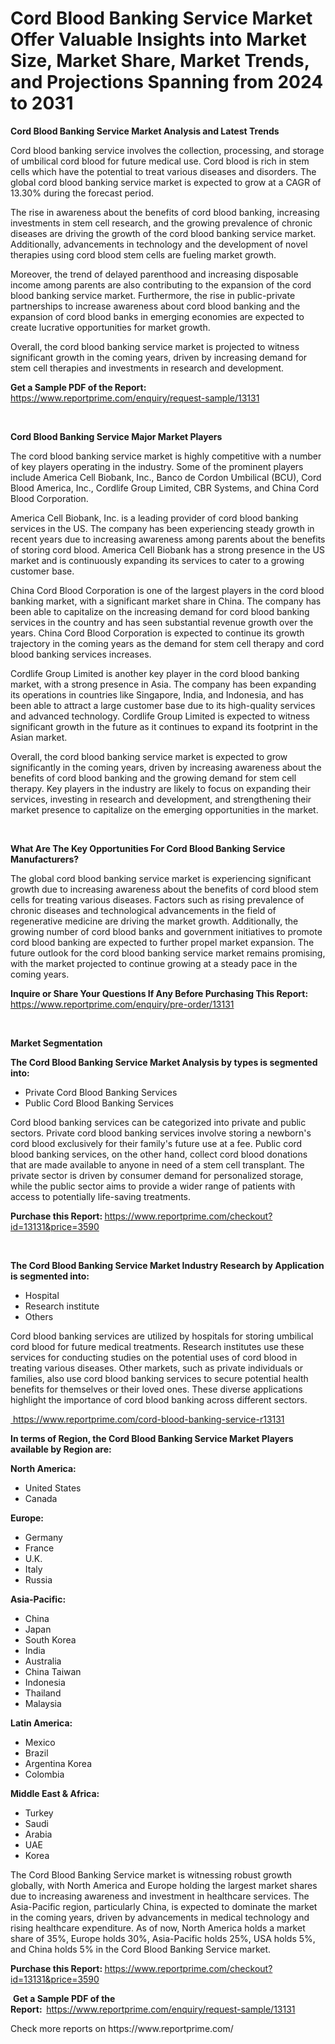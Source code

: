 <p><h1>Cord Blood Banking Service Market Offer Valuable Insights into Market Size, Market Share, Market Trends, and Projections Spanning from 2024 to 2031</h1></p><p><strong>Cord Blood Banking Service Market Analysis and Latest Trends</strong></p>
<p><p>Cord blood banking service involves the collection, processing, and storage of umbilical cord blood for future medical use. Cord blood is rich in stem cells which have the potential to treat various diseases and disorders. The global cord blood banking service market is expected to grow at a CAGR of 13.30% during the forecast period.</p><p>The rise in awareness about the benefits of cord blood banking, increasing investments in stem cell research, and the growing prevalence of chronic diseases are driving the growth of the cord blood banking service market. Additionally, advancements in technology and the development of novel therapies using cord blood stem cells are fueling market growth.</p><p>Moreover, the trend of delayed parenthood and increasing disposable income among parents are also contributing to the expansion of the cord blood banking service market. Furthermore, the rise in public-private partnerships to increase awareness about cord blood banking and the expansion of cord blood banks in emerging economies are expected to create lucrative opportunities for market growth.</p><p>Overall, the cord blood banking service market is projected to witness significant growth in the coming years, driven by increasing demand for stem cell therapies and investments in research and development.</p></p>
<p><strong>Get a Sample PDF of the Report:&nbsp;</strong> <a href="https://www.reportprime.com/enquiry/request-sample/13131">https://www.reportprime.com/enquiry/request-sample/13131</a></p>
<p>&nbsp;</p>
<p><strong>Cord Blood Banking Service Major Market Players</strong></p>
<p><p>The cord blood banking service market is highly competitive with a number of key players operating in the industry. Some of the prominent players include America Cell Biobank, Inc., Banco de Cordon Umbilical (BCU), Cord Blood America, Inc., Cordlife Group Limited, CBR Systems, and China Cord Blood Corporation.</p><p>America Cell Biobank, Inc. is a leading provider of cord blood banking services in the US. The company has been experiencing steady growth in recent years due to increasing awareness among parents about the benefits of storing cord blood. America Cell Biobank has a strong presence in the US market and is continuously expanding its services to cater to a growing customer base.</p><p>China Cord Blood Corporation is one of the largest players in the cord blood banking market, with a significant market share in China. The company has been able to capitalize on the increasing demand for cord blood banking services in the country and has seen substantial revenue growth over the years. China Cord Blood Corporation is expected to continue its growth trajectory in the coming years as the demand for stem cell therapy and cord blood banking services increases.</p><p>Cordlife Group Limited is another key player in the cord blood banking market, with a strong presence in Asia. The company has been expanding its operations in countries like Singapore, India, and Indonesia, and has been able to attract a large customer base due to its high-quality services and advanced technology. Cordlife Group Limited is expected to witness significant growth in the future as it continues to expand its footprint in the Asian market.</p><p>Overall, the cord blood banking service market is expected to grow significantly in the coming years, driven by increasing awareness about the benefits of cord blood banking and the growing demand for stem cell therapy. Key players in the industry are likely to focus on expanding their services, investing in research and development, and strengthening their market presence to capitalize on the emerging opportunities in the market.</p></p>
<p>&nbsp;</p>
<p><strong>What Are The Key Opportunities For Cord Blood Banking Service Manufacturers?</strong></p>
<p><p>The global cord blood banking service market is experiencing significant growth due to increasing awareness about the benefits of cord blood stem cells for treating various diseases. Factors such as rising prevalence of chronic diseases and technological advancements in the field of regenerative medicine are driving the market growth. Additionally, the growing number of cord blood banks and government initiatives to promote cord blood banking are expected to further propel market expansion. The future outlook for the cord blood banking service market remains promising, with the market projected to continue growing at a steady pace in the coming years.</p></p>
<p><strong>Inquire or Share Your Questions If Any Before Purchasing This Report:</strong> <a href="https://www.reportprime.com/enquiry/pre-order/13131">https://www.reportprime.com/enquiry/pre-order/13131</a></p>
<p>&nbsp;</p>
<p><strong>Market Segmentation</strong></p>
<p><strong>The Cord Blood Banking Service Market Analysis by types is segmented into:</strong></p>
<p><ul><li>Private Cord Blood Banking Services</li><li>Public Cord Blood Banking Services</li></ul></p>
<p><p>Cord blood banking services can be categorized into private and public sectors. Private cord blood banking services involve storing a newborn's cord blood exclusively for their family's future use at a fee. Public cord blood banking services, on the other hand, collect cord blood donations that are made available to anyone in need of a stem cell transplant. The private sector is driven by consumer demand for personalized storage, while the public sector aims to provide a wider range of patients with access to potentially life-saving treatments.</p></p>
<p><strong>Purchase this Report:&nbsp;</strong><a href="https://www.reportprime.com/checkout?id=13131&price=3590">https://www.reportprime.com/checkout?id=13131&price=3590</a></p>
<p>&nbsp;</p>
<p><strong>The Cord Blood Banking Service Market Industry Research by Application is segmented into:</strong></p>
<p><ul><li>Hospital</li><li>Research institute</li><li>Others</li></ul></p>
<p><p>Cord blood banking services are utilized by hospitals for storing umbilical cord blood for future medical treatments. Research institutes use these services for conducting studies on the potential uses of cord blood in treating various diseases. Other markets, such as private individuals or families, also use cord blood banking services to secure potential health benefits for themselves or their loved ones. These diverse applications highlight the importance of cord blood banking across different sectors.</p></p>
<p><a href="https://www.reportprime.com/cord-blood-banking-service-r13131">&nbsp;https://www.reportprime.com/cord-blood-banking-service-r13131</a></p>
<p><strong>In terms of Region, the Cord Blood Banking Service Market Players available by Region are:</strong></p>
<p>
    <p> <strong> North America: </strong>
        <ul>
            <li>United States</li>
            <li>Canada</li>
        </ul>
        </p> 
    <p> <strong> Europe: </strong>
        <ul>
            <li>Germany</li>
            <li>France</li>
            <li>U.K.</li>
            <li>Italy</li>
            <li>Russia</li>
        </ul>
        </p> 
    <p> <strong> Asia-Pacific: </strong>
        <ul>
            <li>China</li>
            <li>Japan</li>
            <li>South Korea</li>
            <li>India</li>
            <li>Australia</li>
            <li>China Taiwan</li>
            <li>Indonesia</li>
            <li>Thailand</li>
            <li>Malaysia</li>
        </ul>
        </p> 
    <p> <strong> Latin America: </strong>
        <ul>
            <li>Mexico</li>
            <li>Brazil</li>
            <li>Argentina Korea</li>
            <li>Colombia</li>
        </ul>
        </p> 
    <p> <strong> Middle East & Africa: </strong>
        <ul>
            <li>Turkey</li>
            <li>Saudi</li>
            <li>Arabia</li>
            <li>UAE</li>
            <li>Korea</li>
        </ul>
    </p>
    </p>
<p><p>The Cord Blood Banking Service market is witnessing robust growth globally, with North America and Europe holding the largest market shares due to increasing awareness and investment in healthcare services. The Asia-Pacific region, particularly China, is expected to dominate the market in the coming years, driven by advancements in medical technology and rising healthcare expenditure. As of now, North America holds a market share of 35%, Europe holds 30%, Asia-Pacific holds 25%, USA holds 5%, and China holds 5% in the Cord Blood Banking Service market.</p></p>
<p><strong>Purchase this Report: </strong><a href="https://www.reportprime.com/checkout?id=13131&price=3590">https://www.reportprime.com/checkout?id=13131&price=3590</a></p>
<p>&nbsp;<strong>Get a Sample PDF of the Report:&nbsp;&nbsp;</strong><a href="https://www.reportprime.com/enquiry/request-sample/13131">https://www.reportprime.com/enquiry/request-sample/13131</a></p>
<p><strong></strong></p>
<p>Check more reports on https://www.reportprime.com/</p>